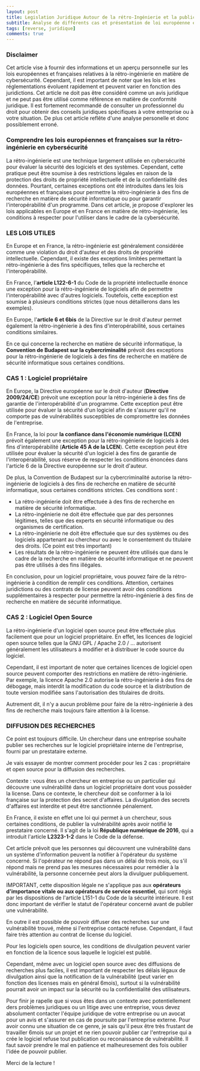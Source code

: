 ```yaml
---
layout: post
title: Legislation Juridique Autour de la rétro-Ingénierie et la publication de recherche.
subtitle: Analyse de différents cas et présentation de loi européenne et française.
tags: [reverse, juridique]
comments: true
---
```


### Disclaimer

Cet article vise à fournir des informations et un aperçu personnelle sur les lois européennes et françaises relatives à la rétro-ingénierie en matière de cybersécurité. Cependant, il est important de noter que les lois et les réglementations évoluent rapidement et peuvent varier en fonction des juridictions. Cet article ne doit pas être considéré comme un avis juridique et ne peut pas être utilisé comme référence en matière de conformité juridique. Il est fortement recommandé de consulter un professionnel du droit pour obtenir des conseils juridiques spécifiques à votre entreprise ou à votre situation.
De plus cet article reflête d'une analyse personelle et donc possiblement erroné.

### Comprendre les lois européennes et françaises sur la rétro-ingénierie en cybersécurité

La rétro-ingénierie est une technique largement utilisée en cybersécurité pour évaluer la sécurité des logiciels et des systèmes. Cependant, cette pratique peut être soumise à des restrictions légales en raison de la protection des droits de propriété intellectuelle et de la confidentialité des données. Pourtant, certaines exceptions ont été introduites dans les lois européennes et françaises pour permettre la rétro-ingénierie à des fins de recherche en matière de sécurité informatique ou pour garantir l'interopérabilité d'un programme. Dans cet article, je propose d'explorer les lois applicables en Europe et en France en matière de rétro-ingénierie, les conditions à respecter pour l'utiliser dans le cadre de la cybersécurité.


### LES LOIS UTILES

En Europe et en France, la rétro-ingénierie est généralement considérée comme une violation du droit d'auteur et des droits de propriété intellectuelle. Cependant, il existe des exceptions limitées permettant la rétro-ingénierie à des fins spécifiques, telles que la recherche et l'interopérabilité.

En France, l'**article L122-6-1** du Code de la propriété intellectuelle énonce une exception pour la rétro-ingénierie de logiciels afin de permettre l'interopérabilité avec d'autres logiciels. Toutefois, cette exception est soumise à plusieurs conditions strictes (que nous détaillerons dans les exemples).

En Europe, l'**article 6 et 6bis** de la Directive sur le droit d'auteur permet également la rétro-ingénierie à des fins d'interopérabilité, sous certaines conditions similaires.

En ce qui concerne la recherche en matière de sécurité informatique, la **Convention de Budapest sur la cybercriminalité** prévoit des exceptions pour la rétro-ingénierie de logiciels à des fins de recherche en matière de sécurité informatique sous certaines conditions.

### CAS 1 : Logiciel propriétaire

En Europe, la Directive européenne sur le droit d'auteur (**Directive 2009/24/CE**) prévoit une exception pour la rétro-ingénierie à des fins de garantie de l'interopérabilité d'un programme. Cette exception peut être utilisée pour évaluer la sécurité d'un logiciel afin de s'assurer qu'il ne comporte pas de vulnérabilités susceptibles de compromettre les données de l'entreprise.

En France, la loi pour **la confiance dans l'économie numérique (LCEN)** prévoit également une exception pour la rétro-ingénierie de logiciels à des fins d'interopérabilité (**Article 45 A de la LCEN**). Cette exception peut être utilisée pour évaluer la sécurité d'un logiciel à des fins de garantie de l'interopérabilité, sous réserve de respecter les conditions énoncées dans l'article 6 de la Directive européenne sur le droit d'auteur.

De plus, la Convention de Budapest sur la cybercriminalité autorise la rétro-ingénierie de logiciels à des fins de recherche en matière de sécurité informatique, sous certaines conditions strictes.
Ces conditions sont :

- La rétro-ingénierie doit être effectuée à des fins de recherche en matière de sécurité informatique.
- La rétro-ingénierie ne doit être effectuée que par des personnes légitimes, telles que des experts en sécurité informatique ou des organismes de certification. 
- La rétro-ingénierie ne doit être effectuée que sur des systèmes ou des logiciels appartenant au chercheur ou avec le consentement du titulaire des droits. (Ce point est très important)
- Les résultats de la rétro-ingénierie ne peuvent être utilisés que dans le cadre de la recherche en matière de sécurité informatique et ne peuvent pas être utilisés à des fins illégales.

En conclusion, pour un logiciel propriétaire, vous pouvez faire de la rétro-ingénierie à condition de remplir ces conditions.
Attention, certaines juridictions ou des contrats de license peuvent avoir des conditions supplémentaires à respecter pour permettre la rétro-ingénierie à des fins de recherche en matière de sécurité informatique. 

### CAS 2 : Logiciel Open Source

La rétro-ingénierie d'un logiciel open source peut être effectuée plus facilement que pour un logiciel propriétaire. En effet, les licences de logiciel open source telles que la GNU GPL / Apache 2.0 / ... autorisent généralement les utilisateurs à modifier et à distribuer le code source du logiciel.

Cependant, il est important de noter que certaines licences de logiciel open source peuvent comporter des restrictions en matière de rétro-ingénierie. Par exemple, la licence Apache 2.0 autorise la rétro-ingénierie à des fins de débogage, mais interdit la modification du code source et la distribution de toute version modifiée sans l'autorisation des titulaires de droits.

Autrement dit, il n'y a aucun problème pour faire de la rétro-ingénierie à des fins de recherche mais toujours faire attention à la license.

### DIFFUSION DES RECHERCHES

Ce point est toujours difficile. Un chercheur dans une entreprise souhaite publier ses recherches sur le logiciel propriétaire interne de l'entreprise, fourni par un prestataire externe.

Je vais essayer de montrer comment procéder pour les 2 cas : propriétaire et open source pour la diffusion des recherches. 

Contexte : vous êtes un chercheur en entreprise ou un particulier qui découvre une vulnérabilité dans un logiciel propriétaire dont vous possèder la license.
Dans ce contexte, le chercheur doit se conformer à la loi française sur la protection des secret d'affaires. La divulgation des secrets d'affaires est interdite et peut être sanctionnée pénalement. 

En France, il existe en effet une loi qui permet à un chercheur, sous certaines conditions, de publier la vulnérabilité après avoir notifié le prestataire concerné. Il s'agit de la loi **République numérique de 2016**, qui a introduit l'article **L2323-1-2** dans le Code de la défense.

Cet article prévoit que les personnes qui découvrent une vulnérabilité dans un système d'information peuvent la notifier à l'opérateur du système concerné. Si l'opérateur ne répond pas dans un délai de trois mois, ou s'il répond mais ne prend pas les mesures nécessaires pour remédier à la vulnérabilité, la personne concernée peut alors la divulguer publiquement.

IMPORTANT, cette disposition légale ne s'applique pas aux **opérateurs d'importance vitale ou aux opérateurs de service essentiel**, qui sont régis par les dispositions de l'article L151-1 du Code de la sécurité intérieure. Il est donc important de vérifier le statut de l'opérateur concerné avant de publier une vulnérabilité.

En outre il est possible de pouvoir diffuser des recherches sur une vulnérabilité trouvé, même si l'entreprise contacté refuse. 
Cependant, il faut faire très attention au contrat de license du logiciel. 

Pour les logiciels open source, les conditions de divulgation peuvent varier en fonction de la licence sous laquelle le logiciel est publié.

Cependant, même avec un logiciel open source avec des diffusions de recherches plus faciles, il est important de respecter les délais légaux de divulgation ainsi que la notification de la vulnérabilité (peut varier en fonction des licenses mais en général 6mois), surtout si la vulnérabilité pourrait avoir un impact sur la sécurité ou la confidentialité des utilisateurs. 

Pour finir je rapelle que si vous êtes dans un contexte avec potentiellement ders problèmes juridiques ou un litige avec une entreprise, vous devez absolument contacter l'équipe juridique de votre entreprise ou un avocat pour un avis et s'assurer en cas de poursuite par l'entreprise externe. 
Pour avoir connu une situation de ce genre, je sais qu'il peux être très frustant de travailler 6mois sur un projet et ne rien pouvoir publier car l'entreprise qui a crée le logiciel refuse tout publication ou reconaissance de vulnérabilité. Il faut savoir prendre le mal en patience et malheuresement des fois oublier l'idée de pouvoir publier. 

Merci de la lecture ! 